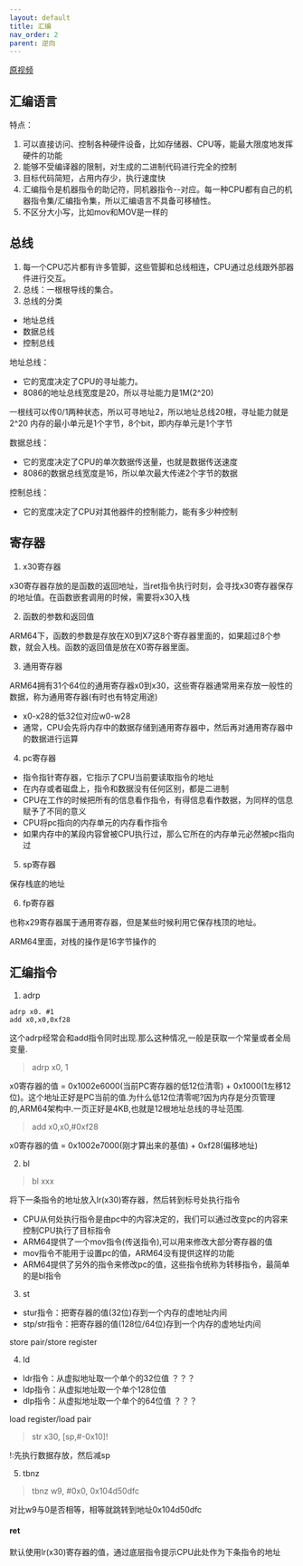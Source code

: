 ```yaml
---
layout: default
title: 汇编
nav_order: 2
parent: 逆向
---
```


[原视频](https://ke.qq.com/webcourse/314467/100373187#taid=2314879998676067&vid=5285890787890582010)


## 汇编语言

特点：
1. 可以直接访问、控制各种硬件设备，比如存储器、CPU等，能最大限度地发挥硬件的功能
2. 能够不受编译器的限制，对生成的二进制代码进行完全的控制
3. 目标代码简短，占用内存少，执行速度快
4. 汇编指令是机器指令的助记符，同机器指令--对应。每一种CPU都有自己的机器指令集/汇编指令集，所以汇编语言不具备可移植性。
5. 不区分大小写，比如mov和MOV是一样的

## 总线

1. 每一个CPU芯片都有许多管脚，这些管脚和总线相连，CPU通过总线跟外部器件进行交互。
2. 总线：一根根导线的集合。
3. 总线的分类
- 地址总线
- 数据总线
- 控制总线

地址总线：
- 它的宽度决定了CPU的寻址能力。
- 8086的地址总线宽度是20，所以寻址能力是1M(2^20)

一根线可以传0/1两种状态，所以可寻地址2，所以地址总线20根，寻址能力就是2^20
内存的最小单元是1个字节，8个bit，即内存单元是1个字节

数据总线：
- 它的宽度决定了CPU的单次数据传送量，也就是数据传送速度
- 8086的数据总线宽度是16，所以单次最大传递2个字节的数据

控制总线：
- 它的宽度决定了CPU对其他器件的控制能力，能有多少种控制


## 寄存器

1. x30寄存器

x30寄存器存放的是函数的返回地址，当ret指令执行时刻，会寻找x30寄存器保存的地址值。在函数嵌套调用的时候，需要将x30入栈

2. 函数的参数和返回值

ARM64下，函数的参数是存放在X0到X7这8个寄存器里面的，如果超过8个参数，就会入栈。函数的返回值是放在X0寄存器里面。

3. 通用寄存器

ARM64拥有31个64位的通用寄存器x0到x30，这些寄存器通常用来存放一般性的数据，称为通用寄存器(有时也有特定用途)

- x0-x28的低32位对应w0-w28
- 通常，CPU会先将内存中的数据存储到通用寄存器中，然后再对通用寄存器中的数据进行运算

4. pc寄存器

- 指令指针寄存器，它指示了CPU当前要读取指令的地址
- 在内存或者磁盘上，指令和数据没有任何区别，都是二进制
- CPU在工作的时候把所有的信息看作指令，有得信息看作数据，为同样的信息赋予了不同的意义
- CPU将pc指向的内存单元的内存看作指令
- 如果内存中的某段内容曾被CPU执行过，那么它所在的内存单元必然被pc指向过

5. sp寄存器

保存栈底的地址

6. fp寄存器

也称x29寄存器属于通用寄存器，但是某些时候利用它保存栈顶的地址。


ARM64里面，对栈的操作是16字节操作的


## 汇编指令

1. adrp

~~~
adrp x0. #1
add x0,x0,0xf28
~~~

这个adrp经常会和add指令同时出现.那么这种情况,一般是获取一个常量或者全局变量.

>adrp x0, 1

x0寄存器的值 = 0x1002e6000(当前PC寄存器的低12位清零) + 0x1000(1左移12位)。这个地址正好是PC当前的值.为什么低12位清零呢?因为内存是分页管理的,ARM64架构中.一页正好是4KB,也就是12根地址总线的寻址范围.

>add x0,x0,#0xf28

x0寄存器的值 = 0x1002e7000(刚才算出来的基值) + 0xf28(偏移地址)


2. bl

>bl xxx

将下一条指令的地址放入lr(x30)寄存器，然后转到标号处执行指令

- CPU从何处执行指令是由pc中的内容决定的，我们可以通过改变pc的内容来控制CPU执行了目标指令
- ARM64提供了一个mov指令(传送指令),可以用来修改大部分寄存器的值
- mov指令不能用于设置pc的值，ARM64没有提供这样的功能
- ARM64提供了另外的指令来修改pc的值，这些指令统称为转移指令，最简单的是bl指令

3. st

- stur指令：把寄存器的值(32位)存到一个内存的虚地址内间
- stp/str指令：把寄存器的值(128位/64位)存到一个内存的虚地址内间

store pair/store register

4. ld

- ldr指令：从虚拟地址取一个单个的32位值 ？？？
- ldp指令：从虚拟地址取一个单个128位值
- dlp指令：从虚拟地址取一个单个的64位值 ？？？

load register/load pair

> str x30, [sp,#-0x10]!

!:先执行数据存放，然后减sp

5. tbnz

>tbnz   w9, #0x0, 0x104d50dfc 

对比w9与0是否相等，相等就跳转到地址0x104d50dfc

#### ret

默认使用lr(x30)寄存器的值，通过底层指令提示CPU此处作为下条指令的地址
